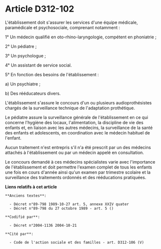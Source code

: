 # Article D312-102

L'établissement doit s'assurer les services d'une équipe médicale, paramédicale et psychosociale, comprenant notamment :

1° Un médecin qualifié en oto-rhino-laryngologie, compétent en phoniatrie ;

2° Un pédiatre ;

3° Un psychologue ;

4° Un assistant de service social.

5° En fonction des besoins de l'établissement :

a) Un psychiatre ;

b) Des rééducateurs divers.

L'établissement s'assure le concours d'un ou plusieurs audioprothésistes chargés de la surveillance technique de l'adaptation
prothétique.

Le pédiatre assure la surveillance générale de l'établissement en ce qui concerne l'hygiène des locaux, l'alimentation, la
discipline de vie des enfants et, en liaison avec les autres médecins, la surveillance de la santé des enfants et
adolescents, en coordination avec le médecin habituel de l'enfant.

Aucun traitement n'est entrepris s'il n'a été prescrit par un des médecins attachés à l'établissement ou par un médecin
appelé en consultation.

Le concours demandé à ces médecins spécialistes varie avec l'importance de l'établissement et doit permettre l'examen complet
de tous les enfants une fois en cours d'année ainsi qu'un examen par trimestre scolaire et la surveillance des traitements
ordonnés et des rééducations pratiquées.

**Liens relatifs à cet article**

	**Anciens textes**:

	  - Décret n°89-798 1989-10-27 art. 5, annexe XXIV quater
	  - Décret n°89-798 du 27 octobre 1989 - art. 5 ()

	**Codifié par**:

	  - Décret n°2004-1136 2004-10-21

	**Cité par**:

	  - Code de l'action sociale et des familles - art. D312-106 (V)
